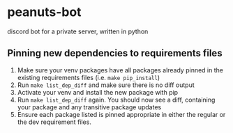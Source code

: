 # peanuts-bot
discord bot for a private server, written in python

## Pinning new dependencies to requirements files
1. Make sure your venv packages have all packages already pinned in the existing requirements files (i.e. `make pip_install`)
2. Run `make list_dep_diff` and make sure there is no diff output
3. Activate your venv and install the new package with pip
4. Run `make list_dep_diff` again. You should now see a diff, containing your package and any transitive package updates
5. Ensure each package listed is pinned appropriate in either the regular or the dev requirement files.
